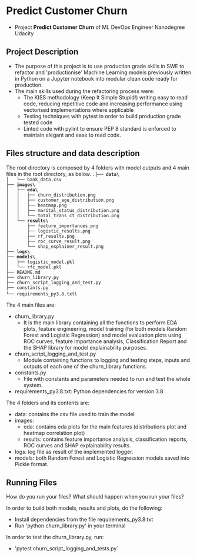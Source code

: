 # Predict Customer Churn

- Project **Predict Customer Churn** of ML DevOps Engineer Nanodegree Udacity

## Project Description
- The purpose of this project is to use production grade skills in SWE to refactor and 'productionise' Machine Learning models previously written in Python on a Jupyter notebook into modular clean code ready for production.
- The main skills used during the refactoring process were:
  - The KISS methodology (Keep It Simple Stupid!) writing easy to read code, reducing repetitive code and increasing performance using vectorised implementations where applicable 
  - Testing techniques with pytest in order to build production grade tested code
  - Linted code with pylint to ensure PEP 8 standard is enforced to maintain elegant and ease to read code.

## Files structure and data description
The root directory is composed by 4 folders with model outputs and 4 main files in the root directory, as below.
 .
`├── `**`data\`**\
`│   └── bank_data.csv`\
`├── `**`images\`**\
`│   ├── `**`eda\`**\
`│   │   ├── churn_distribution.png`\
`│   │   ├── customer_age_distribution.png`\
`│   │   ├── heatmap.png`\
`│   │   ├── marital_status_distribution.png`\
`│   │   └── total_trans_ct_distribution.png`\
`│   └── `**`results\`**\
`│       ├── feature_importances.png`\
`│       ├── logistic_results.png`\
`│       ├── rf_results.png`\
`│       ├── roc_curve_result.png`\
`│       └── shap_explainer_result.png`\
`├── `**`logs\`**\
`├── `**`models\`**\
`│   ├── logistic_model.pkl`\
`│   └── rfc_model.pkl`\
`├── README.md`\
`├── churn_library.py`\
`├── churn_script_logging_and_test.py`\
`├── constants.py`\
`└── requirements_py3.8.txt`\

The 4 main files are:
- churn_library.py
  - It is the main library containing all the functions to perform EDA plots, feature engineering, model training (for both models Random Forest and Logistic Regression) and model evaluation plots using ROC curves, feature importance analysis, Classification Report and the SHAP library for model explainability purposes.
- churn_script_logging_and_test.py
  - Module containing functions to logging and testing steps, inputs and outputs of each one of the churn_library functions.
- constants.py
  - File with constants and parameters needed to run and test the whole system.
- requirements_py3.8.txt: Python dependencies for version 3.8

The 4 folders and its contents are:
- data: contains the csv file used to train the model
- images:
  - eda: contains eda plots for the main features (distributions plot and heatmap correlation plot) 
  - results: contains feature importance analysis, classification reports, ROC curves and SHAP explainability results.
- logs: log file as result of the implemented logger.
- models: both Random Forest and Logistic Regression models saved into Pickle format.

## Running Files
How do you run your files? What should happen when you run your files?

In order to build both models, results and plots, do the following:
- Install dependencies from the file requirements_py3.8.txt
- Run 'python churn_library.py' in your terminal

In order to test the churn_library.py, run:
- 'pytest churn_script_logging_and_tests.py`



